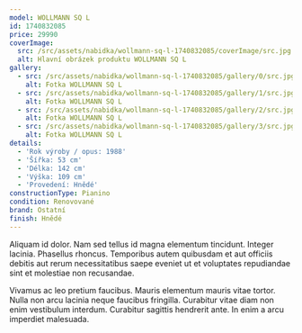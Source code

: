 ```yaml
---
model: WOLLMANN SQ L
id: 1740832085
price: 29990
coverImage:
  src: /src/assets/nabidka/wollmann-sq-l-1740832085/coverImage/src.jpg
  alt: Hlavní obrázek produktu WOLLMANN SQ L
gallery:
  - src: /src/assets/nabidka/wollmann-sq-l-1740832085/gallery/0/src.jpg
    alt: Fotka WOLLMANN SQ L
  - src: /src/assets/nabidka/wollmann-sq-l-1740832085/gallery/1/src.jpg
    alt: Fotka WOLLMANN SQ L
  - src: /src/assets/nabidka/wollmann-sq-l-1740832085/gallery/2/src.jpg
    alt: Fotka WOLLMANN SQ L
  - src: /src/assets/nabidka/wollmann-sq-l-1740832085/gallery/3/src.jpg
    alt: Fotka WOLLMANN SQ L
details:
  - 'Rok výroby / opus: 1988'
  - 'Šířka: 53 cm'
  - 'Délka: 142 cm'
  - 'Výška: 109 cm'
  - 'Provedení: Hnědé'
constructionType: Pianino
condition: Renovované
brand: Ostatní
finish: Hnědé
---
```

Aliquam id dolor. Nam sed tellus id magna elementum tincidunt. Integer lacinia. Phasellus rhoncus. Temporibus autem quibusdam et aut officiis debitis aut rerum necessitatibus saepe eveniet ut et voluptates repudiandae sint et molestiae non recusandae.

Vivamus ac leo pretium faucibus. Mauris elementum mauris vitae tortor. Nulla non arcu lacinia neque faucibus fringilla. Curabitur vitae diam non enim vestibulum interdum. Curabitur sagittis hendrerit ante. In enim a arcu imperdiet malesuada.
